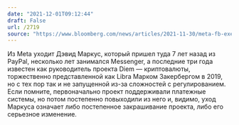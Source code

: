 ```yaml
---
date: "2021-12-01T09:12:44"
draft: False
url: /2719
source: "https://www.bloomberg.com/news/articles/2021-11-30/meta-fb-executive-and-diem-co-creator-david-marcus-is-leaving-company"
---
```


Из Meta уходит Дэвид Маркус, который пришел туда 7 лет назад из PayPal, несколько лет занимался Messenger, а последние три года известен как руководитель проекта Diem — криптовалюты, торжественно представленной как Libra Марком Закербергом в 2019, но с тех пор так и не запущенной из-за сложностей с регулированием. Если помните, первоначально проект поддерживали платежные системы, но потом постепенно повыходили из него и, видимо, уход Маркуса означает либо постепенное закрашивание проекта, либо его серьезное изменение.

